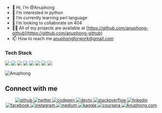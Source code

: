 - 👋 Hi, I’m @Anuphong
- 👀 I’m interested in python
- 🌱 I’m currently learning perl language
- 💞️ I’m looking to collaborate on 404
- 👨‍💻 All of my projects are available at [https://github.com/anuphong-github](https://github.com/anuphong-github)
- 📫 How to reach me anuphongforwork@gmail.com

### Tech Stack
<p align="left">
  <img src="https://img.shields.io/badge/Python-3776AB?style=for-the-badge&logo=python&logoColor=white"/>
  <img src="https://img.shields.io/badge/HTML-239120?style=for-the-badge&logo=html5&logoColor=white"/>
  <img src="https://img.shields.io/badge/CSS-ff00ff?&style=for-the-badge&logo=css3&logoColor=white"/>
  <img src="https://img.shields.io/badge/php-474A8A?style=for-the-badge&logo=php&logoColor=white"/>
  <img src="https://img.shields.io/badge/JavaScript-F7DF1E?style=for-the-badge&logo=javascript&logoColor=black"/>
  <img src="https://img.shields.io/badge/Bootstrap-563D7C?style=for-the-badge&logo=bootstrap&logoColor=white"/>
  <img src="https://img.shields.io/badge/Django-092E20?style=for-the-badge&logo=django&logoColor=white"/>
  <img src="https://img.shields.io/badge/MySQL-00000F?style=for-the-badge&logo=mysql&logoColor=white"/>
    
</p>
<p><img align="center" src="https://github-readme-stats.vercel.app/api?username=anuphong-github&show_icons=true" alt="Anuphong" /></p>

## Connect with me

<div align="center">
<a href="https://github.com/Anuphongkrystal" target="_blank">
<img src=https://img.shields.io/badge/github-%2324292e.svg?&style=for-the-badge&logo=github&logoColor=white alt=github  />
</a>
<a href="https://twitter.com/Anuphongnarak" target="_blank">
<img src=https://img.shields.io/badge/twitter-%2300acee.svg?&style=for-the-badge&logo=twitter&logoColor=white alt=twitter  />
</a>
<a href="https://codepen.io/anuphong-tnt" target="_blank">
<img src=https://img.shields.io/badge/codepen-%23131417.svg?&style=for-the-badge&logo=codepen&logoColor=white alt=codepen />
</a>
<a href="https://dev.to/levidevto" target="_blank">
<img src=https://img.shields.io/badge/dev.to-%2308090A.svg?&style=for-the-badge&logo=dev.to&logoColor=white alt=devto  />
</a>
<a href="https://stackoverflow.com/users/11754119/levi" target="_blank">
<img src=https://img.shields.io/badge/stackoverflow-%23F28032.svg?&style=for-the-badge&logo=stackoverflow&logoColor=white alt=stackoverflow />
</a>
<a href="https://www.linkedin.com/in/anuphong-tanthip-4793801b1/" target="_blank">
<img src=https://img.shields.io/badge/linkedin-%231E77B5.svg?&style=for-the-badge&logo=linkedin&logoColor=white alt=linkedin  />
</a>
<a href="https://web.facebook.com/xX01101100011001010111011001101001Xx" target="_blank">
<img src=https://img.shields.io/badge/facebook-%232E87FB.svg?&style=for-the-badge&logo=facebook&logoColor=white alt=facebook  />
</a>
<a href="https://www.instagram.com/levi.ig" target="_blank">
<img src=https://img.shields.io/badge/instagram-%23000000.svg?&style=for-the-badge&logo=instagram&logoColor=white alt=instagram " />
</a>
<a href="https://medium.com/@anuphongtnt" target="_blank">
<img src=https://img.shields.io/badge/medium-%23292929.svg?&style=for-the-badge&logo=medium&logoColor=white alt=medium  />
</a>                                             
<a href="https://www.kaggle.com/anuphongtanthip" target="_blank">
<img src=https://img.shields.io/badge/kaggle-04bee8?style=for-the-badge&logoColor=white alt=kaggle />
</a>
<a href="https://www.coursera.org/user/184717e3ada3ce12443119593c88a185" target="_blank">
<img src=https://img.shields.io/badge/coursera-3b45e8?style=for-the-badge&logoColor=white alt=coursera  />
</a>
<a href="anuphong.com/" target="_blank">
<img src=https://img.shields.io/badge/anuphong-ff001f?style=for-the-badge&logoColor=white alt=Anuphong.com  />
</a>
                                                         
</div>  



<!---
Anuphongkrystal/Anuphongkrystal is a ✨ special ✨ repository because its `README.md` (this file) appears on your GitHub profile.
You can click the Preview link to take a look at your changes.
--->
